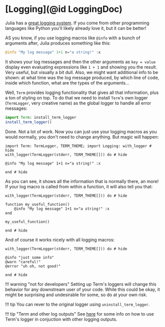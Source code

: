 # [Logging](@id LoggingDoc)

Julia has a [great logging system](https://docs.julialang.org/en/v1/stdlib/Logging/). If you come from other programming languages like Python you'll likely already love it, but it can be better!

AS you know, if you use logging macros like `@info` with a bunch of arguments after, Julia produces something like this:

```Julia
@info "My log message" 1+1 n="a string!" :x
```

It shows your log messages and then the other arguments as `key = value` display even evaluating expressions like `1 + 1` and showing you the result. Very useful, but visually a bit dull. Also, we might want additional info to be shown: at what time was the log message produced, by which line of code, inside which function, what are the types of the arguments...

Well, `Term` provides logging functionality that gives all that information, plus a ton of styling on top. To do that we need to install `Term`'s own logger (`TermLogger`, very creative name) as the global logger to handle all error messages:

```Julia
import Term: install_term_logger
install_term_logger()
```

Done. Not a lot of work. Now you can just use your logging macros as you would normally, you don't need to change anything. But magic will happen:

```@example termlogger
import Term: TermLogger, TERM_THEME; import Logging: with_logger # hide
with_logger(TermLogger(stderr, TERM_THEME[])) do # hide

@info "My log message" 1+1 n="a string!" :x

end # hide
```

As you can see, it shows all the information that is normally there, an more! 
If your log macro is called from within a function, it will also tell you that:
```@example termlogger
with_logger(TermLogger(stderr, TERM_THEME[])) do # hide

function my_useful_function()
    @info "My log message" 1+1 n="a string!" :x
end

my_useful_function()

end # hide
```

And of course it works nicely with all logging macros:

```@example termlogger
with_logger(TermLogger(stderr, TERM_THEME[])) do # hide

@info "just some info"
@warn "careful!"
@error "uh oh, not good!"

end # hide
```

!!! warning "not for developers"
    Setting up Term's loggers  will change this behavior for any downstream user of your code. While this could be okay, it might be surprising and undesirable for some, so do at your own risk. 

!!! tip
    You can rever to the original logger using `uninstall_term_logger`.


!!! tip "Term and other log outputs"
    See [here](https://discourse.julialang.org/t/term-jl-logging-sending-messages-to-multiple-locations/84841) for some info on how to use Term's logger in conjuction with other logging outputs.
